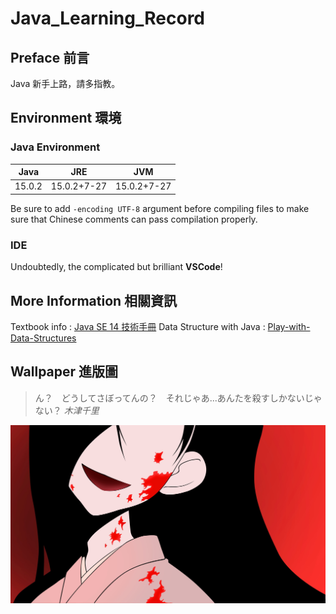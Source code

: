 # Java_Learning_Record

## Preface  前言
Java 新手上路，請多指教。

## Environment  環境

### Java Environment

Java|JRE|JVM
-|:-:|-
15.0.2|15.0.2+7-27|15.0.2+7-27

Be sure to add `-encoding UTF-8` argument before compiling files to make sure that Chinese comments can pass compilation properly.

### IDE
Undoubtedly, the complicated but brilliant **VSCode**!

## More Information 相關資訊
Textbook info : [Java SE 14 技術手冊](http://books.gotop.com.tw/v_ACL059300)
Data Structure with Java : [Play-with-Data-Structures](https://github.com/liuyubobobo/Play-with-Data-Structures)

## Wallpaper  進版圖
> ん？　どうしてさぼってんの？　それじゃあ...あんたを殺すしかないじゃない？ *木津千里*

![image](wallpaper416.jpg)
